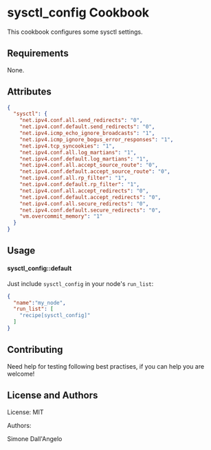 sysctl_config Cookbook
======================
This cookbook configures some sysctl settings.

Requirements
------------
None.

Attributes
----------
```json
{
  "sysctl": {
    "net.ipv4.conf.all.send_redirects": "0",
    "net.ipv4.conf.default.send_redirects": "0",
    "net.ipv4.icmp_echo_ignore_broadcasts": "1",
    "net.ipv4.icmp_ignore_bogus_error_responses": "1",
    "net.ipv4.tcp_syncookies": "1",
    "net.ipv4.conf.all.log_martians": "1",
    "net.ipv4.conf.default.log_martians": "1",
    "net.ipv4.conf.all.accept_source_route": "0",
    "net.ipv4.conf.default.accept_source_route": "0",
    "net.ipv4.conf.all.rp_filter": "1",
    "net.ipv4.conf.default.rp_filter": "1",
    "net.ipv4.conf.all.accept_redirects": "0",
    "net.ipv4.conf.default.accept_redirects": "0",
    "net.ipv4.conf.all.secure_redirects": "0",
    "net.ipv4.conf.default.secure_redirects": "0",
    "vm.overcommit_memory": "1"
  }
}
```

Usage
-----
#### sysctl_config::default
Just include `sysctl_config` in your node's `run_list`:

```json
{
  "name":"my_node",
  "run_list": [
    "recipe[sysctl_config]"
  ]
}
```

Contributing
------------
Need help for testing following best practises, if you can help you are welcome!

License and Authors
-------------------
License: MIT

Authors:

Simone Dall'Angelo
